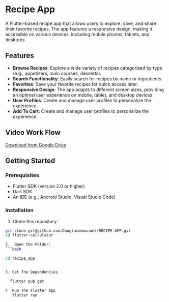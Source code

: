 # Recipe App

A Flutter-based recipe app that allows users to explore, save, and share their favorite recipes. The app features a responsive design, making it accessible on various devices, including mobile phones, tablets, and desktops.

## Features

- **Browse Recipes**: Explore a wide variety of recipes categorized by type (e.g., appetizers, main courses, desserts).
- **Search Functionality**: Easily search for recipes by name or ingredients.
- **Favorites**: Save your favorite recipes for quick access later.
- **Responsive Design**: The app adapts to different screen sizes, providing an optimal user experience on mobile, tablet, and desktop devices.
- **User  Profiles**: Create and manage user profiles to personalize the experience.
- **Add To Cart**: Create and manage user profiles to personalize the experience.

## Video Work Flow


[Download from Google Drive](https://drive.google.com/file/d/1jKW3BI0i01A6coKk9YO3dL7n3ylaTraB/view?usp=sharing)


## Getting Started

### Prerequisites

- Flutter SDK (version 2.0 or higher)
- Dart SDK
- An IDE (e.g., Android Studio, Visual Studio Code)

### Installation

1. Clone this repository:

```bash
git clone git@github.com:Douglasemmanuel/RECIPE-APP.git
cd flutter-calculator

2.  Open the Folder:
```bash

cd recipe_app


3. Get The Dependencies

  flutter pub get

4  Run The Flutter App
   flutter run




